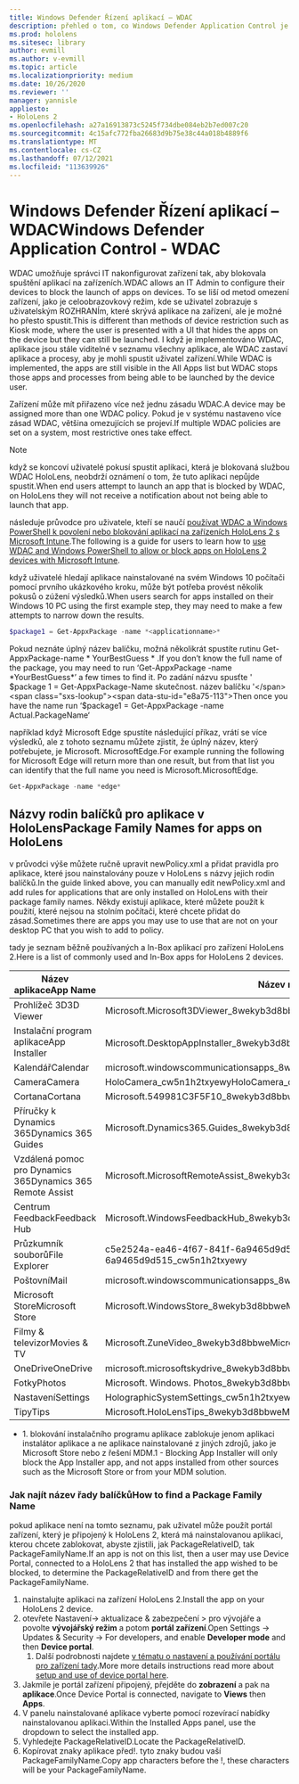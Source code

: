 ```yaml
---
title: Windows Defender Řízení aplikací – WDAC
description: přehled o tom, co Windows Defender Application Control je a jak ho používat ke správě HoloLens zařízení se smíšeným realitou.
ms.prod: hololens
ms.sitesec: library
author: evmill
ms.author: v-evmill
ms.topic: article
ms.localizationpriority: medium
ms.date: 10/26/2020
ms.reviewer: ''
manager: yannisle
appliesto:
- HoloLens 2
ms.openlocfilehash: a27a16913873c5245f734dbe084eb2b7ed007c20
ms.sourcegitcommit: 4c15afc772fba26683d9b75e38c44a018b4889f6
ms.translationtype: MT
ms.contentlocale: cs-CZ
ms.lasthandoff: 07/12/2021
ms.locfileid: "113639926"
---
```

# <a name="windows-defender-application-control---wdac"></a><span data-ttu-id="e8a75-103">Windows Defender Řízení aplikací – WDAC</span><span class="sxs-lookup"><span data-stu-id="e8a75-103">Windows Defender Application Control - WDAC</span></span>

<span data-ttu-id="e8a75-104">WDAC umožňuje správci IT nakonfigurovat zařízení tak, aby blokovala spuštění aplikací na zařízeních.</span><span class="sxs-lookup"><span data-stu-id="e8a75-104">WDAC allows an IT Admin to configure their devices to block the launch of apps on devices.</span></span> <span data-ttu-id="e8a75-105">To se liší od metod omezení zařízení, jako je celoobrazovkový režim, kde se uživatel zobrazuje s uživatelským ROZHRANÍm, které skrývá aplikace na zařízení, ale je možné ho přesto spustit.</span><span class="sxs-lookup"><span data-stu-id="e8a75-105">This is different than methods of device restriction such as Kiosk mode, where  the user is presented with a UI that hides the apps on the device but they can still be launched.</span></span> <span data-ttu-id="e8a75-106">I když je implementováno WDAC, aplikace jsou stále viditelné v seznamu všechny aplikace, ale WDAC zastaví aplikace a procesy, aby je mohli spustit uživatel zařízení.</span><span class="sxs-lookup"><span data-stu-id="e8a75-106">While WDAC is implemented, the apps are still visible in the All Apps list but WDAC stops those apps and processes from being able to be launched by the device user.</span></span>

<span data-ttu-id="e8a75-107">Zařízení může mít přiřazeno více než jednu zásadu WDAC.</span><span class="sxs-lookup"><span data-stu-id="e8a75-107">A device may be assigned more than one WDAC policy.</span></span> <span data-ttu-id="e8a75-108">Pokud je v systému nastaveno více zásad WDAC, většina omezujících se projeví.</span><span class="sxs-lookup"><span data-stu-id="e8a75-108">If multiple WDAC policies are set on a system, most restrictive ones take effect.</span></span> 

> [!NOTE]
> <span data-ttu-id="e8a75-109">když se koncoví uživatelé pokusí spustit aplikaci, která je blokovaná službou WDAC HoloLens, neobdrží oznámení o tom, že tuto aplikaci nepůjde spustit.</span><span class="sxs-lookup"><span data-stu-id="e8a75-109">When end users attempt to launch an app that is blocked by WDAC, on HoloLens they will not receive a notification about not being able to launch that app.</span></span>

<span data-ttu-id="e8a75-110">následuje průvodce pro uživatele, kteří se naučí [používat WDAC a Windows PowerShell k povolení nebo blokování aplikací na zařízeních HoloLens 2 s Microsoft Intune](/mem/intune/configuration/custom-profile-hololens).</span><span class="sxs-lookup"><span data-stu-id="e8a75-110">The following is a guide for users to learn how to [use WDAC and Windows PowerShell to allow or block apps on HoloLens 2 devices with Microsoft Intune](/mem/intune/configuration/custom-profile-hololens).</span></span>

<span data-ttu-id="e8a75-111">když uživatelé hledají aplikace nainstalované na svém Windows 10 počítači pomocí prvního ukázkového kroku, může být potřeba provést několik pokusů o zúžení výsledků.</span><span class="sxs-lookup"><span data-stu-id="e8a75-111">When users search for apps installed on their Windows 10 PC using the first example step, they may need to make a few attempts to narrow down the results.</span></span>

```powershell
$package1 = Get-AppxPackage -name *<applicationname>*
``` 

<span data-ttu-id="e8a75-112">Pokud neznáte úplný název balíčku, možná několikrát spustíte rutinu Get-AppxPackage-name \* YourBestGuess \* .</span><span class="sxs-lookup"><span data-stu-id="e8a75-112">If you don’t know the full name of the package, you may need to run ‘Get-AppxPackage -name \*YourBestGuess\*’ a few times to find it.</span></span> <span data-ttu-id="e8a75-113">Po zadání názvu spusťte ' $package 1 = Get-AppxPackage-Name skutečnost. název balíčku '</span><span class="sxs-lookup"><span data-stu-id="e8a75-113">Then once you have the name run ‘$package1 = Get-AppxPackage -name Actual.PackageName‘</span></span>

<span data-ttu-id="e8a75-114">například když Microsoft Edge spustíte následující příkaz, vrátí se více výsledků, ale z tohoto seznamu můžete zjistit, že úplný název, který potřebujete, je Microsoft. MicrosoftEdge.</span><span class="sxs-lookup"><span data-stu-id="e8a75-114">For example running the following for Microsoft Edge will return more than one result, but from that list you can identify that the full name you need is Microsoft.MicrosoftEdge.</span></span>

```powershell
Get-AppxPackage -name *edge*
``` 

## <a name="package-family-names-for-apps-on-hololens"></a><span data-ttu-id="e8a75-115">Názvy rodin balíčků pro aplikace v HoloLens</span><span class="sxs-lookup"><span data-stu-id="e8a75-115">Package Family Names for apps on HoloLens</span></span>

<span data-ttu-id="e8a75-116">v průvodci výše můžete ručně upravit newPolicy.xml a přidat pravidla pro aplikace, které jsou nainstalovány pouze v HoloLens s názvy jejich rodin balíčků.</span><span class="sxs-lookup"><span data-stu-id="e8a75-116">In the guide linked above, you can manually edit newPolicy.xml and add rules for applications that are only installed on HoloLens with their package family names.</span></span> <span data-ttu-id="e8a75-117">Někdy existují aplikace, které můžete použít k použití, které nejsou na stolním počítači, které chcete přidat do zásad.</span><span class="sxs-lookup"><span data-stu-id="e8a75-117">Sometimes there are apps you may use to use that are not on your desktop PC that you wish to add to policy.</span></span>

<span data-ttu-id="e8a75-118">tady je seznam běžně používaných a In-Box aplikací pro zařízení HoloLens 2.</span><span class="sxs-lookup"><span data-stu-id="e8a75-118">Here is a list of commonly used and In-Box apps for HoloLens 2 devices.</span></span>

| <span data-ttu-id="e8a75-119">Název aplikace</span><span class="sxs-lookup"><span data-stu-id="e8a75-119">App Name</span></span>                   | <span data-ttu-id="e8a75-120">Název rodiny balíčků</span><span class="sxs-lookup"><span data-stu-id="e8a75-120">Package Family Name</span></span>                                |
|----------------------------|----------------------------------------------------|
| <span data-ttu-id="e8a75-121">Prohlížeč 3D</span><span class="sxs-lookup"><span data-stu-id="e8a75-121">3D Viewer</span></span>                  | <span data-ttu-id="e8a75-122">Microsoft.Microsoft3DViewer_8wekyb3d8bbwe</span><span class="sxs-lookup"><span data-stu-id="e8a75-122">Microsoft.Microsoft3DViewer_8wekyb3d8bbwe</span></span>          |
| <span data-ttu-id="e8a75-123">Instalační program aplikace</span><span class="sxs-lookup"><span data-stu-id="e8a75-123">App Installer</span></span>              | <span data-ttu-id="e8a75-124">Microsoft.DesktopAppInstaller_8wekyb3d8bbwe <sup>1</sup></span><span class="sxs-lookup"><span data-stu-id="e8a75-124">Microsoft.DesktopAppInstaller_8wekyb3d8bbwe <sup>1</sup></span></span>         |
| <span data-ttu-id="e8a75-125">Kalendář</span><span class="sxs-lookup"><span data-stu-id="e8a75-125">Calendar</span></span>                   | <span data-ttu-id="e8a75-126">microsoft.windowscommunicationsapps_8wekyb3d8bbwe</span><span class="sxs-lookup"><span data-stu-id="e8a75-126">microsoft.windowscommunicationsapps_8wekyb3d8bbwe</span></span>  |
| <span data-ttu-id="e8a75-127">Camera</span><span class="sxs-lookup"><span data-stu-id="e8a75-127">Camera</span></span>                     | <span data-ttu-id="e8a75-128">HoloCamera_cw5n1h2txyewy</span><span class="sxs-lookup"><span data-stu-id="e8a75-128">HoloCamera_cw5n1h2txyewy</span></span>                           |
| <span data-ttu-id="e8a75-129">Cortana</span><span class="sxs-lookup"><span data-stu-id="e8a75-129">Cortana</span></span>                    | <span data-ttu-id="e8a75-130">Microsoft.549981C3F5F10_8wekyb3d8bbwe</span><span class="sxs-lookup"><span data-stu-id="e8a75-130">Microsoft.549981C3F5F10_8wekyb3d8bbwe</span></span>              |
| <span data-ttu-id="e8a75-131">Příručky k Dynamics 365</span><span class="sxs-lookup"><span data-stu-id="e8a75-131">Dynamics 365 Guides</span></span>        | <span data-ttu-id="e8a75-132">Microsoft.Dynamics365.Guides_8wekyb3d8bbwe</span><span class="sxs-lookup"><span data-stu-id="e8a75-132">Microsoft.Dynamics365.Guides_8wekyb3d8bbwe</span></span>         |
| <span data-ttu-id="e8a75-133">Vzdálená pomoc pro Dynamics 365</span><span class="sxs-lookup"><span data-stu-id="e8a75-133">Dynamics 365 Remote Assist</span></span> | <span data-ttu-id="e8a75-134">Microsoft.MicrosoftRemoteAssist_8wekyb3d8bbwe</span><span class="sxs-lookup"><span data-stu-id="e8a75-134">Microsoft.MicrosoftRemoteAssist_8wekyb3d8bbwe</span></span>      |
| <span data-ttu-id="e8a75-135">Centrum Feedback</span><span class="sxs-lookup"><span data-stu-id="e8a75-135">Feedback Hub</span></span>               | <span data-ttu-id="e8a75-136">Microsoft.WindowsFeedbackHub_8wekyb3d8bbwe</span><span class="sxs-lookup"><span data-stu-id="e8a75-136">Microsoft.WindowsFeedbackHub_8wekyb3d8bbwe</span></span>         |
| <span data-ttu-id="e8a75-137">Průzkumník souborů</span><span class="sxs-lookup"><span data-stu-id="e8a75-137">File Explorer</span></span>              | <span data-ttu-id="e8a75-138">c5e2524a-ea46-4f67-841f-6a9465d9d515_cw5n1h2txyewy</span><span class="sxs-lookup"><span data-stu-id="e8a75-138">c5e2524a-ea46-4f67-841f-6a9465d9d515_cw5n1h2txyewy</span></span> |
| <span data-ttu-id="e8a75-139">Poštovní</span><span class="sxs-lookup"><span data-stu-id="e8a75-139">Mail</span></span>                       | <span data-ttu-id="e8a75-140">microsoft.windowscommunicationsapps_8wekyb3d8bbwe</span><span class="sxs-lookup"><span data-stu-id="e8a75-140">microsoft.windowscommunicationsapps_8wekyb3d8bbwe</span></span>  |
| <span data-ttu-id="e8a75-141">Microsoft Store</span><span class="sxs-lookup"><span data-stu-id="e8a75-141">Microsoft Store</span></span>            | <span data-ttu-id="e8a75-142">Microsoft.WindowsStore_8wekyb3d8bbwe</span><span class="sxs-lookup"><span data-stu-id="e8a75-142">Microsoft.WindowsStore_8wekyb3d8bbwe</span></span>               |
| <span data-ttu-id="e8a75-143">Filmy & televizor</span><span class="sxs-lookup"><span data-stu-id="e8a75-143">Movies & TV</span></span>                | <span data-ttu-id="e8a75-144">Microsoft.ZuneVideo_8wekyb3d8bbwe</span><span class="sxs-lookup"><span data-stu-id="e8a75-144">Microsoft.ZuneVideo_8wekyb3d8bbwe</span></span>                  |
| <span data-ttu-id="e8a75-145">OneDrive</span><span class="sxs-lookup"><span data-stu-id="e8a75-145">OneDrive</span></span>                   | <span data-ttu-id="e8a75-146">microsoft.microsoftskydrive_8wekyb3d8bbwe</span><span class="sxs-lookup"><span data-stu-id="e8a75-146">microsoft.microsoftskydrive_8wekyb3d8bbwe</span></span>          |
| <span data-ttu-id="e8a75-147">Fotky</span><span class="sxs-lookup"><span data-stu-id="e8a75-147">Photos</span></span>                     | <span data-ttu-id="e8a75-148">Microsoft. Windows. Photos_8wekyb3d8bbwe</span><span class="sxs-lookup"><span data-stu-id="e8a75-148">Microsoft.Windows.Photos_8wekyb3d8bbwe</span></span>             |
| <span data-ttu-id="e8a75-149">Nastavení</span><span class="sxs-lookup"><span data-stu-id="e8a75-149">Settings</span></span>                   | <span data-ttu-id="e8a75-150">HolographicSystemSettings_cw5n1h2txyewy</span><span class="sxs-lookup"><span data-stu-id="e8a75-150">HolographicSystemSettings_cw5n1h2txyewy</span></span>            |
| <span data-ttu-id="e8a75-151">Tipy</span><span class="sxs-lookup"><span data-stu-id="e8a75-151">Tips</span></span>                       | <span data-ttu-id="e8a75-152">Microsoft.HoloLensTips_8wekyb3d8bbwe</span><span class="sxs-lookup"><span data-stu-id="e8a75-152">Microsoft.HoloLensTips_8wekyb3d8bbwe</span></span>               |

- <span data-ttu-id="e8a75-153">1. blokování instalačního programu aplikace zablokuje jenom aplikaci instalátor aplikace a ne aplikace nainstalované z jiných zdrojů, jako je Microsoft Store nebo z řešení MDM.</span><span class="sxs-lookup"><span data-stu-id="e8a75-153">1 - Blocking App Installer will only block the App Installer app, and not apps installed from other sources such as the Microsoft Store or from your MDM solution.</span></span>

### <a name="how-to-find-a-package-family-name"></a><span data-ttu-id="e8a75-154">Jak najít název řady balíčků</span><span class="sxs-lookup"><span data-stu-id="e8a75-154">How to find a Package Family Name</span></span>

<span data-ttu-id="e8a75-155">pokud aplikace není na tomto seznamu, pak uživatel může použít portál zařízení, který je připojený k HoloLens 2, která má nainstalovanou aplikaci, kterou chcete zablokovat, abyste zjistili, jak PackageRelativeID, tak PackageFamilyName.</span><span class="sxs-lookup"><span data-stu-id="e8a75-155">If an app is not on this list, then a user may use Device Portal, connected to a HoloLens 2 that has installed the app wished to be blocked, to determine the PackageRelativeID and from there get the PackageFamilyName.</span></span>

1. <span data-ttu-id="e8a75-156">nainstalujte aplikaci na zařízení HoloLens 2.</span><span class="sxs-lookup"><span data-stu-id="e8a75-156">Install the app on your HoloLens 2 device.</span></span> 
1. <span data-ttu-id="e8a75-157">otevřete Nastavení-> aktualizace & zabezpečení > pro vývojáře a povolte **vývojářský režim** a potom **portál zařízení**.</span><span class="sxs-lookup"><span data-stu-id="e8a75-157">Open Settings -> Updates & Security -> For developers, and enable **Developer mode** and then **Device portal**.</span></span> 
    1. <span data-ttu-id="e8a75-158">Další podrobnosti najdete [v tématu o nastavení a používání portálu pro zařízení tady](/windows/mixed-reality/develop/platform-capabilities-and-apis/using-the-windows-device-portal).</span><span class="sxs-lookup"><span data-stu-id="e8a75-158">More more details instructions read more about [setup and use of device portal here](/windows/mixed-reality/develop/platform-capabilities-and-apis/using-the-windows-device-portal).</span></span>
1. <span data-ttu-id="e8a75-159">Jakmile je portál zařízení připojený, přejděte do **zobrazení** a pak na **aplikace**.</span><span class="sxs-lookup"><span data-stu-id="e8a75-159">Once Device Portal is connected, navigate to **Views** then **Apps**.</span></span> 
1. <span data-ttu-id="e8a75-160">V panelu nainstalované aplikace vyberte pomocí rozevírací nabídky nainstalovanou aplikaci.</span><span class="sxs-lookup"><span data-stu-id="e8a75-160">Within the Installed Apps panel, use the dropdown to select the installed app.</span></span> 
1. <span data-ttu-id="e8a75-161">Vyhledejte PackageRelativeID.</span><span class="sxs-lookup"><span data-stu-id="e8a75-161">Locate the PackageRelativeID.</span></span> 
1. <span data-ttu-id="e8a75-162">Kopírovat znaky aplikace před!. tyto znaky budou vaší PackageFamilyName.</span><span class="sxs-lookup"><span data-stu-id="e8a75-162">Copy app characters before the !, these characters will be your PackageFamilyName.</span></span>


